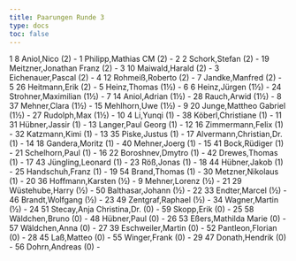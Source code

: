 ```yaml
---
title: Paarungen Runde 3
type: docs
toc: false
---
```

<runde>
1	8	Aniol,Nico		(2)	-	1	Philipp,Mathias	CM	(2)		-		 
2	2	Schork,Stefan		(2)	-	19	Meitzner,Jonathan Franz		(2)		-		 
3	10	Maiwald,Harald		(2)	-	3	Eichenauer,Pascal		(2)		-		 
4	12	Rohmeiß,Roberto		(2)	-	7	Jandke,Manfred		(2)		-		 
5	26	Heitmann,Erik		(2)	-	5	Heinz,Thomas		(1½)		-		 
6	6	Heinz,Jürgen		(1½)	-	24	Strohner,Maximilian		(1½)		-		 
7	14	Aniol,Adrian		(1½)	-	28	Rauch,Arwid		(1½)		-		 
8	37	Mehner,Clara		(1½)	-	15	Mehlhorn,Uwe		(1½)		-		 
9	20	Junge,Mattheo Gabriel		(1½)	-	27	Rudolph,Max		(1½)		-		 
10	4	Li,Yunqi		(1)	-	38	Köberl,Christiane		(1)		-		 
11	31	Hübner,Jassir		(1)	-	13	Langer,Paul Georg		(1)		-		 
12	16	Zimmermann,Felix		(1)	-	32	Katzmann,Kimi		(1)		-		 
13	35	Piske,Justus		(1)	-	17	Alvermann,Christian,Dr.		(1)		-		 
14	18	Gandera,Moritz		(1)	-	40	Mehner,Joerg		(1)		-		 
15	41	Bock,Rüdiger		(1)	-	21	Schelhorn,Paul		(1)		-		 
16	22	Boroshnev,Dmytro		(1)	-	42	Drewes,Thomas		(1)		-		 
17	43	Jüngling,Leonard		(1)	-	23	Röß,Jonas		(1)		-		 
18	44	Hübner,Jakob		(1)	-	25	Handschuh,Franz		(1)		-		 
19	54	Brand,Thomas		(1)	-	30	Metzner,Nikolaus		(1)		-		 
20	36	Hoffmann,Karsten		(½)	-	9	Mehner,Lorenz		(½)		-		 
21	29	Wüstehube,Harry		(½)	-	50	Balthasar,Johann		(½)		-		 
22	33	Endter,Marcel		(½)	-	46	Brandt,Wolfgang		(½)		-		 
23	49	Zentgraf,Raphael		(½)	-	34	Wagner,Martin		(½)		-		 
24	51	Stecay,Anja Christina,Dr.		(0)	-	59	Skopp,Erik		(0)		-		 
25	58	Wäldchen,Bruno		(0)	-	48	Hübner,Paul		(0)		-		 
26	53	Eßers,Mathilda Marie		(0)	-	57	Wäldchen,Anna		(0)		-		 
27	39	Eschweiler,Martin		(0)	-	52	Pantleon,Florian		(0)		-		 
28	45	Laß,Matteo		(0)	-	55	Winger,Frank		(0)		-		 
29	47	Donath,Hendrik		(0)	-	56	Dohrn,Andreas		(0)		-		 
</runde>